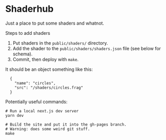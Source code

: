 # Shaderhub

Just a place to put some shaders and whatnot.

Steps to add shaders

1. Put shaders in the `public/shaders/` directory.
2. Add the shader to the `public/shaders/shaders.json` file (see below for schema).
3. Commit, then deploy with `make`.

It should be an object something like this:

```
  {
    "name": "circles",
    "src": "/shaders/circles.frag"
  }
```

Potentially useful commands:

```
# Run a local next.js dev server
yarn dev

# Build the site and put it into the gh-pages branch.
# Warning: does some weird git stuff.
make
```
